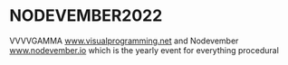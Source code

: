 # NODEVEMBER2022
VVVVGAMMA www.visualprogramming.net and Nodevember www.nodevember.io which is the yearly event for everything procedural 
